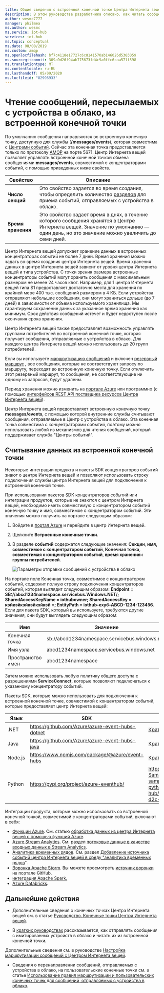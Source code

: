 ```yaml
---
title: Общие сведения о встроенной конечной точке Центра Интернета вещей Azure | Документация Майкрософт
description: В этом руководстве разработчика описано, как читать сообщения, отправляемые с устройства в облако, с помощью встроенной конечной точки, совместимой с концентратором событий.
author: wesmc7777
manager: philmea
ms.author: wesmc
ms.service: iot-hub
services: iot-hub
ms.topic: conceptual
ms.date: 08/08/2019
ms.custom: amqp
ms.openlocfilehash: bf7c4118e17727c6c8141570ab146026d5383059
ms.sourcegitcommit: 309a9d26f94ab775673fd4c9a0ffc6caa571f598
ms.translationtype: MT
ms.contentlocale: ru-RU
ms.lasthandoff: 05/09/2020
ms.locfileid: "82996933"
---
```

# <a name="read-device-to-cloud-messages-from-the-built-in-endpoint"></a>Чтение сообщений, пересылаемых с устройства в облако, из встроенной конечной точки

По умолчанию сообщения направляются во встроенную конечную точку, доступную для службы (**/messages/events**), которая совместима с [Центрами событий](https://azure.microsoft.com/documentation/services/event-hubs/). Сейчас эта конечная точка предоставляется только по протоколу [AMQP](https://www.amqp.org/) на порте 5671. Центр Интернета вещей позволяет управлять встроенной конечной точкой обмена сообщениями **messages/events**, совместимой с концентраторами событий, с помощью приведенных ниже свойств.

| Свойство            | Описание |
| ------------------- | ----------- |
| **Число секций** | Это свойство задается во время создания, чтобы определить количество [разделов](../event-hubs/event-hubs-features.md#partitions) для приема событий, отправляемых с устройства в облако. |
| **Время хранения**  | Это свойство задает время в днях, в течение которого сообщения хранятся в Центре Интернета вещей. Значение по умолчанию — один день, но это значение можно увеличить до семи дней. |

Центр Интернета вещей допускает хранение данных в встроенных концентраторах событий не более 7 дней. Время хранения можно задать во время создания центра Интернета вещей. Время хранения данных в центре Интернета вещей зависит от уровня центра Интернета вещей и типа устройства. С точки зрения размера встроенные концентраторы событий могут хранить сообщения с максимальным размером не менее 24 часов квот. Например, для 1 центра Интернета вещей типа S1 предоставляет достаточно места для хранения по крайней мере 400 тыс. сообщений размером в 4 КБ. Если устройства отправляют небольшие сообщения, они могут храниться дольше (до 7 дней) в зависимости от объема используемого хранилища. Мы гарантируем сохранение данных за указанное время хранения как минимум. Срок действия сообщений истечет и будет недоступен после окончания срока хранения. 

Центр Интернета вещей также предоставляет возможность управлять группами потребителей во встроенной конечной точке, которая получает сообщения, отправляемые с устройства в облако. Для каждого центра Интернета вещей можно использовать до 20 групп потребителей.

Если вы используете [маршрутизацию сообщений](iot-hub-devguide-messages-d2c.md) и включен [резервный маршрут](iot-hub-devguide-messages-d2c.md#fallback-route) , все сообщения, которые не соответствуют запросу по маршруту, переходят во встроенную конечную точку. Если отключить этот резервный маршрут, то сообщения, не соответствующие ни одному из запросов, будут удалены.

Период хранения можно изменить на [портале Azure](https://portal.azure.com) или программно (с помощью [интерфейсов REST API поставщика ресурсов Центра Интернета вещей](/rest/api/iothub/iothubresource)).

Центр Интернета вещей предоставляет встроенную конечную точку **messages/events**, с помощью которой внутренние службы считывают сообщения, отправляемые в Центр с устройства в облако. Эта конечная точка совместима с концентраторами событий, поэтому можно использовать любой из механизмов для чтения сообщений, который поддерживает служба "Центры событий".

## <a name="read-from-the-built-in-endpoint"></a>Считывание данных из встроенной конечной точки

Некоторые интеграции продукта и пакеты SDK концентраторов событий знают о центре Интернета вещей и позволяют использовать строку подключения службы центра Интернета вещей для подключения к встроенной конечной точке.

При использовании пакетов SDK концентраторов событий или интеграции продуктов, которые не знаются с центром Интернета вещей, необходимо иметь совместимую с концентратором событий конечную точку и имя, совместимое с концентратором событий. Эти значения можно получить на портале следующим образом:

1. Войдите в [портал Azure](https://portal.azure.com) и перейдите в центр Интернета вещей.

2. Щелкните **Встроенные конечные точки**.

3. В разделе **событий** содержатся следующие значения: **Секции**, **имя, совместимое с концентратором событий**, **Конечная точка, совместимая с концентратором событий**, **время хранения**и **группы потребителей**.

    ![Параметры отправки сообщений с устройства в облако](./media/iot-hub-devguide-messages-read-builtin/eventhubcompatible.png)

На портале поле Конечная точка, совместимое с концентратором событий, содержит полную строку подключения концентраторов событий, которая выглядит следующим образом: **Endpoint = SB://abcd1234namespace.servicebus.Windows.NET/; SharedAccessKeyName = iothubowner; SharedAccessKey = кэйкэйкэйкэйкэйкэй =; EntityPath = iothub-ехуб-ABCD-1234-123456**. Если для пакета SDK, который вы используете, требуются другие значения, они будут выглядеть следующим образом:

| Имя | Значение |
| ---- | ----- |
| Конечная точка | sb://abcd1234namespace.servicebus.windows.net/ |
| Имя узла | abcd1234namespace.servicebus.windows.net |
| Пространство имен | abcd1234namespace |

Затем можно использовать любую политику общего доступа с разрешениями **ServiceConnect**, которые позволяют подключаться к указанному концентратору событий.

Пакеты SDK, которые можно использовать для подключения к встроенной конечной точке, совместимой с концентратором событий, которые предоставляет центр Интернета вещей:

| Язык | SDK | Пример |
| -------- | --- | ------ |
| .NET | https://github.com/Azure/azure-event-hubs-dotnet | [Краткое руководство](quickstart-send-telemetry-dotnet.md) |
 Java | https://github.com/Azure/azure-event-hubs-java | [Краткое руководство](quickstart-send-telemetry-java.md) |
| Node.js | https://www.npmjs.com/package/@azure/event-hubs | [Краткое руководство](quickstart-send-telemetry-node.md) |
| Python | https://pypi.org/project/azure-eventhub/ | https://github.com/Azure-Samples/azure-iot-samples-python/tree/master/iot-hub/Quickstarts/read-d2c-messages |

Интеграции продукта, которые можно использовать со встроенной конечной точкой, совместимой с концентраторами событий, включают в себя:

* [Функции Azure](https://docs.microsoft.com/azure/azure-functions/). См. статью [обработка данных из центра Интернета вещей с помощью функций Azure](https://azure.microsoft.com/resources/samples/functions-js-iot-hub-processing/).
* [Azure Stream Analytics](https://docs.microsoft.com/azure/stream-analytics/). См. раздел [потоковые данные в качестве входных данных в Stream Analytics](../stream-analytics/stream-analytics-define-inputs.md#stream-data-from-iot-hub).
* [Аналитика временных рядов](https://docs.microsoft.com/azure/time-series-insights/). См. раздел [Добавление источника событий центра Интернета вещей в среду "аналитика временных рядов](../time-series-insights/time-series-insights-how-to-add-an-event-source-iothub.md)".
* [Воронка Apache Storm](../hdinsight/storm/apache-storm-develop-csharp-event-hub-topology.md). Вы можете просмотреть [источник воронки](https://github.com/apache/storm/tree/master/external/storm-eventhubs) на портале GitHub.
* [интеграция Apache Spark.](../hdinsight/spark/apache-spark-eventhub-streaming.md)
* [Azure Databricks](https://docs.microsoft.com/azure/azure-databricks/).

## <a name="next-steps"></a>Дальнейшие действия

* Дополнительные сведения о конечных точках Центра Интернета вещей см. в статье [Руководство. Конечные точки Центра Интернета вещей](iot-hub-devguide-endpoints.md).

* В [кратких руководствах](quickstart-send-telemetry-node.md) рассказывается, как отправлять сообщения с имитированных устройств в облако и читать их из встроенной конечной точки. 

Дополнительные сведения см. в руководстве [Настройка маршрутизации сообщений с Центром Интернета вещей](tutorial-routing.md).

* Сведения о перенаправлении сообщений, отправляемых с устройства в облако, на пользовательские конечные точки см. в статье [Использование правил маршрутизации и пользовательских конечных точек для сообщений, отправляемых с устройства в облако](iot-hub-devguide-messages-read-custom.md).
